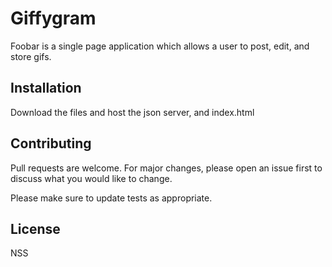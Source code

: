 # Giffygram

Foobar is a single page application which allows a user to post, edit, and store gifs.

## Installation

Download the files and host the json server, and index.html

## Contributing
Pull requests are welcome. For major changes, please open an issue first to discuss what you would like to change.

Please make sure to update tests as appropriate.

## License
NSS